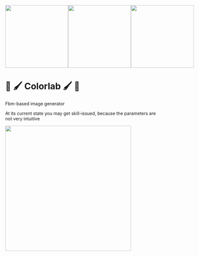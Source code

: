 <div style="display:flex">
  <img src="https://github.com/user-attachments/assets/ef9c0948-c22f-4325-862d-c41fa7feb6c1" height="200"/>
  <img src="https://github.com/user-attachments/assets/df3bd467-45db-4657-ae2c-321153fc47c6" height="200"/>
  <img src="https://github.com/user-attachments/assets/db0c5faf-5f00-4bdf-8d08-79641563a15d" height="200"/>
</div>

# 🌈 🖌️ Colorlab 🖌️ 🌈

Fbm-based image generator

At its current state you may get skill-issued, because the parameters are not very intuitive

<img src="https://github.com/user-attachments/assets/cbf92f4d-4fc2-4dfd-82e8-b272705b1e09" height="400" />
